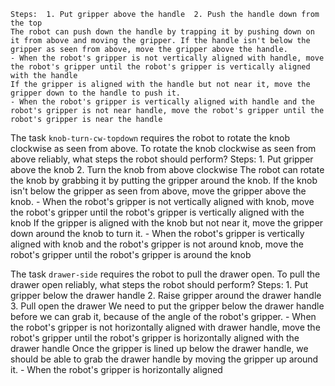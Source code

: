 
    Steps:  1. Put gripper above the handle  2. Push the handle down from the top
    The robot can push down the handle by trapping it by pushing down on it from above and moving the gripper. If the handle isn't below the gripper as seen from above, move the gripper above the handle.
    - When the robot's gripper is not vertically aligned with handle, move the robot's gripper until the robot's gripper is vertically aligned with the handle
    If the gripper is aligned with the handle but not near it, move the gripper down to the handle to push it.
    - When the robot's gripper is vertically aligned with handle and the robot's gripper is not near handle, move the robot's gripper until the robot's gripper is near the handle

The task `knob-turn-cw-topdown` requires the robot to rotate the knob clockwise as seen from above.
To rotate the knob clockwise as seen from above reliably, what steps the robot should perform?
    Steps:  1. Put gripper above the knob  2. Turn the knob from above clockwise
    The robot can rotate the knob by grabbing it by putting the gripper around the knob. If the knob isn't below the gripper as seen from above, move the gripper above the knob.
    - When the robot's gripper is not vertically aligned with knob, move the robot's gripper until the robot's gripper is vertically aligned with the knob
    If the gripper is aligned with the knob but not near it, move the gripper down around the knob to turn it.
    - When the robot's gripper is vertically aligned with knob and the robot's gripper is not around knob, move the robot's gripper until the robot's gripper is around the knob

The task `drawer-side` requires the robot to pull the drawer open.
To pull the drawer open reliably, what steps the robot should perform?
    Steps:  1. Put gripper below the drawer handle  2. Raise gripper around the drawer handle  3. Pull open the drawer
    We need to put the gripper below the drawer handle before we can grab it, because of the angle of the robot's gripper.
    - When the robot's gripper is not horizontally aligned with drawer handle, move the robot's gripper until the robot's gripper is horizontally aligned with the drawer handle
    Once the gripper is lined up below the drawer handle, we should be able to grab the drawer handle by moving the gripper up around it.
    - When the robot's gripper is horizontally aligned